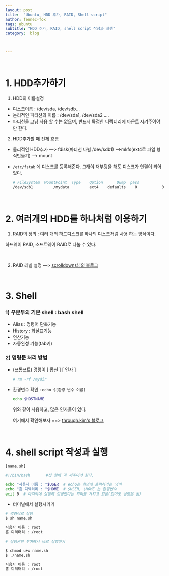 ```yaml
---
layout: post
title:  "Ubuntu_ HDD 추가, RAID, Shell script"
author: fennec-fox
tags: ubuntu
subtitle: "HDD 추가, RAID, shell script 작성과 실행"
category:  blog



---
```


<br>

# 1. HDD추가하기

1) HDD의 이름설정

- 디스크이름 : /dev/sda, /dev/sdb...
- 논리적인 파티션의 이름 : /dev/sda1, /dev/sda2 ….
- 파티션을 그냥 사용 할 수는 없으며, 반드시 특정한 디렉터리에 마운트 시켜주어야만 한다.

2) HDD추가할 때 전체 흐름

- 물리적인 HDD추가 —> fdisk(파티션 나뉨 /dev/sdb1) ——>mkfs(ext4로 파일 형식만들기) —> mount

- `/etc/fstab` 에 디스크를 등록해준다. 그래야 재부팅을 해도 디스크가 연결이 되어있다. 

  ```bash
  # FileSystem  MountPoint  Type	Option		Dump  pass
  /dev/sdb1			/mydata			ext4	defaults	0			0
  
  ```

  <br>

# 2. 여러개의 HDD를 하나처럼 이용하기

1) RAID의 정의 : 여러 개의 하드디스크를 하나의 디스크처럼 사용 하는 방식이다. 

하드웨어 RAID, 소프트웨어 RAID로 나눌 수 있다.

<br>

2) RAID 레벨 설명 —>  [scrolldowns님의 블로그](https://m.blog.naver.com/PostView.nhn?blogId=scrolldown&logNo=220981477416&proxyReferer=https%3A%2F%2Fwww.google.com%2F)

<br>

# 3. Shell

### 1) 우분투의 기본 shell : bash shell

- Alias : 명령어 단축기능
- History : 화살표기능
- 연산기능
- 자동완성 기능(tab키)

### 2) 명령문 처리 방법

- (프롬프트) 명령어 [ 옵션 ] [ 인자 ]

  ```bash
  # rm -rf /mydir
  
  ```

- 환경변수 확인 : `echo $[환경 변수 이름]`

  ```bash
  echo $HOSTNAME
  
  ```

  위와 같이 사용하고, 많은 인자들이 있다. 

  여기에서 확인해보자 ==> [through.kim's 블로그](http://throughkim.kr/2016/12/22/linux-4/)

<br>

# 4. shell script 작성과 실행

```bash
[name.sh]

#!/bin/bash       #첫 행에 꼭 써주어야 한다.

echo "사용자 이름 : "$USER  # echo는 화면에 출력하라는 의미 
echo "홈 디렉터리 : "$HOME  # $USER, $HOME 는 환경변수
exit 0  # 마지막에 실행에 성공했다는 의미를 가지고 있음(없어도 실행은 됨) 

```

- 터미널에서 실행시키기

```bash
# 명령어로 실행
$ sh name.sh  

사용자 이름 : root 
홈 디렉터리 : /root

```

```bash
# 실행권한 부여해서 바로 실행하기

$ chmod u+x name.sh
$ ./name.sh

사용자 이름 : root 
홈 디렉터리 : /root

```

